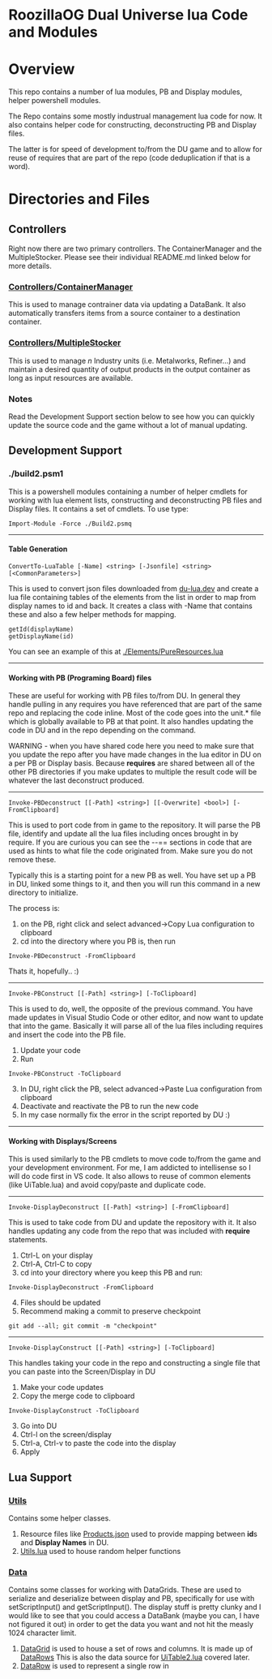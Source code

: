# RoozillaOG Dual Universe lua Code and Modules

# Overview

This repo contains a number of lua modules, PB and Display modules, helper powershell modules.

The Repo contains some mostly industrual management lua code for now. It also contains helper code for constructing, deconstructing PB and Display files.

The latter is for speed of development to/from the DU game and to allow for reuse of requires that are part of the repo (code deduplication if that is a word).

# Directories and Files

## Controllers
Right now there are two primary controllers. The ContainerManager and the MultipleStocker. Please see their individual README.md linked below for more details.

### [Controllers/ContainerManager](./Controllers/ContainerManager/README.md)
This is used to manage contrainer data via updating a DataBank. It also automatically transfers items from a source container to a destination container.

### [Controllers/MultipleStocker](./Controllers/MultipleStocker/README.md)
This is used to manage *n* Industry units (i.e. Metalworks, Refiner...) and maintain a desired quantity of output products in the output container as long as input resources are available.

### Notes
Read the Development Support section below to see how you can quickly update the source code and the game without a lot of manual updating.

## Development Support
### ./build2.psm1  
This is a powershell modules containing a number of helper cmdlets for working with lua element lists, constructing and deconstructing PB files and Display files. It contains a set of cmdlets. To use type:
```
Import-Module -Force ./Build2.psmq
```
---
#### Table Generation
```
ConvertTo-LuaTable [-Name] <string> [-Jsonfile] <string>  [<CommonParameters>]
```
This is used to convert json files downloaded from [du-lua.dev](https://du-lua.dev/#/items) and create a lua file containing tables of the elements from the list in order to map from display names to id and back. It creates a class with -Name that contains these and also a few helper methods for mapping.

```
getId(displayName)
getDisplayName(id)
```

You can see an example of this at [./Elements/PureResources.lua](./Elements/PureResources.lua)

---

#### Working with PB (Programing Board) files
These are useful for working with PB files to/from DU. In general they handle pulling in any requires you have referenced that are part of the same repo and replacing the code inline. Most of the code goes into the unit.* file which is globally available to PB at that point. It also handles updating the code in DU and in the repo depending on the command.

WARNING - when you have shared code here you need to make sure that you update the repo after you have made changes in the lua editor in DU on a per PB or Display basis. Because **requires** are shared between all of the other PB directories if you make updates to multiple the result code will be whatever the last deconstruct produced.

---

```
Invoke-PBDeconstruct [[-Path] <string>] [[-Overwrite] <bool>] [-FromClipboard]
```
This is used to port code from in game to the repository. It will parse the PB file, identify and update all the lua files including onces brought in by require. If you are curious you can see the --== sections in code that are used as hints to what file the code originated from. Make sure you do not remove these.

Typically this is a starting point for a new PB as well. You have set up a PB in DU, linked some things to it, and then you will run this command in a new directory to initialize.

The process is:

1. on the PB, right click and select advanced->Copy Lua configuration to clipboard
2. cd into the directory where you PB is, then run
```
Invoke-PBDeconstruct -FromClipboard
```
Thats it, hopefully.. :)

---

```
Invoke-PBConstruct [[-Path] <string>] [-ToClipboard]
```
This is used to do, well, the opposite of the previous command. You have made updates in Visual Studio Code or other editor, and now want to update that into the game.
Basically it will parse all of the lua files including requires and insert the code into the PB file.

1. Update your code
2. Run
```
Invoke-PBConstruct -ToClipboard
```
3. In DU, right click the PB, select advanced->Paste Lua configuration from clipboard
4. Deactivate and reactivate the PB to run the new code
5. In my case normally fix the error in the script reported by DU :)

---

#### Working with Displays/Screens
This is used similarly to the PB cmdlets to move code to/from the game and your development environment. For me, I am addicted to intellisense so I will do code first in VS code. It also allows to reuse of common elements (like UiTable.lua) and avoid copy/paste and duplicate code.

---

```
Invoke-DisplayDeconstruct [[-Path] <string>] [-FromClipboard]
```

This is used to take code from DU and update the repository with it. It also handles updating any code from the repo that was included with **require** statements.
1. Ctrl-L on your display
2. Ctrl-A, Ctrl-C to copy
3. cd into your directory where you keep this PB and run:
```
Invoke-DisplayDeconstruct -FromClipboard
```
4. Files should be updated
5. Recommend making a commit to preserve checkpoint
```
git add --all; git commit -m "checkpoint"
```

---

```
Invoke-DisplayConstruct [[-Path] <string>] [-ToClipboard]
```
This handles taking your code in the repo and constructing a single file that you can paste into the Screen/Display in DU
1. Make your code updates
2. Copy the merge code to clipboard
```
Invoke-DisplayConstruct -ToClipboard
```
3. Go into DU
4. Ctrl-l on the screen/display
5. Ctrl-a, Ctrl-v to paste the code into the display
5. Apply


## Lua Support

### [Utils](./Utils)
Contains some helper classes.

1. Resource files like [Products.json](./Utils/Products.json) used to provide mapping between **id**s and **Display Names** in DU.
2. [Utils.lua](./Utils/Utils.lua) used to house random helper functions

### [Data](./Data)
Contains some classes for working with DataGrids. These are used to serialize and deserialize between display and PB, specifically for use with setScriptInput() and getScriptInput(). The display stuff is pretty clunky and I would like to see that you could access a DataBank (maybe you can, I have not figured it out) in order to get the data you want and not hit the measly 1024 character limit.

1. [DataGrid](./Data/DataGrid.lua) is used to house a set of rows and columns. It is made up of [DataRows](./Data/DataRow.lua) This is also the data source for [UiTable2.lua](./Ui/UiTable2.lua) covered later.
2. [DataRow](./Data/DataRow.lua) is used to represent a single row in 

